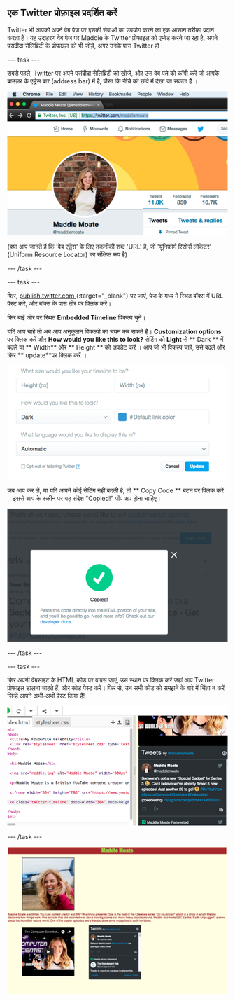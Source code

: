 ## एक Twitter प्रोफ़ाइल प्रदर्शित करें

Twitter भी आपको अपने वेब पेज पर इसकी सेवाओं का उपयोग करने का एक आसान तरीका प्रदान करता है। यह उदाहरण वेब पेज पर Maddie के Twitter प्रोफाइल को एम्बेड करने जा रहा है, अपने पसंदीदा सेलिब्रिटी के प्रोफाइल को भी जोड़ें, अगर उनके पास Twitter हो।

--- task ---

सबसे पहले, Twitter पर अपने पसंदीदा सेलिब्रिटी को खोजें, और उस वेब पते को कॉपी करें जो आपके ब्राउज़र के एड्रेस बार (address bar) में है, जैसा कि नीचे की छवि में देखा जा सकता है ।

![एड्रेस बार हाइलाइटेड(highlighted) हो जाये](images/addressBarSelectedText.png)

(क्या आप जानते हैं कि 'वेब एड्रेस' के लिए तकनीकी शब्द 'URL' है, जो 'यूनिफ़ॉर्म रिसोर्स लोकेटर' (Uniform Resource Locator) का संक्षिप्त रूप है)

--- /task ---

--- task ---

फिर, [ publish.twitter.com ](https://publish.twitter.com) {:target="_blank"} पर जाएं, पेज के मध्य में स्थित बॉक्स में URL पेस्ट करे, और बॉक्स के पास तीर पर क्लिक करें।

फिर बाईं ओर पर स्थित **Embedded Timeline** विकल्प चुनें।

यदि आप चाहें तो अब आप अनुकूलन विकल्पों का चयन कर सकते हैं। **Customization options** पर क्लिक करें और **How would you like this to look?** सेटिंग को **Light** से ** Dark ** में बदलें या ** Width** और ** Height ** को अपडेट करें । आप जो भी विकल्प चाहें, उसे बदलें और फिर ** update**पर क्लिक करें ।

![अनुकूलन विकल्पों की सूची](images/twitterOptions.png)

जब आप कर लें, या यदि आपने कोई सेटिंग नहीं बदली है, तो ** Copy Code ** बटन पर क्लिक करें । इससे आप के स्क्रीन पर यह संदेश "Copied!" पॉप अप होना चाहिए।

![संदेश कॉपी करे](images/copiedMessage.png)

--- /task ---

--- task ---

फिर अपनी वेबसाइट के HTML कोड पर वापस जाएं, उस स्थान पर क्लिक करें जहां आप Twitter प्रोफाइल डालना चाहते हैं, और कोड पेस्ट करें। फिर से, उन सभी कोड को समझने के बारे में चिंता न करें जिन्हें आपने अभी-अभी पेस्ट किया है!

![Trinket पर Twitter का कोड](images/twitterCodeTkt.png)

--- /task ---

![इस स्तर पर वेबसाइट का उदाहरण](images/step7eg.png)
